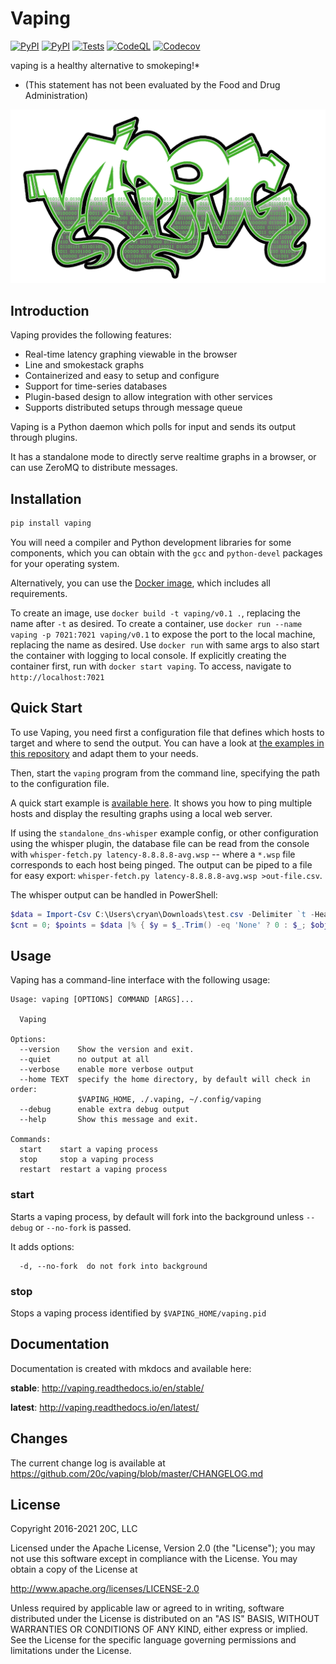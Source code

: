 
# Vaping

[![PyPI](https://img.shields.io/pypi/v/vaping.svg?maxAge=60)](https://pypi.python.org/pypi/vaping)
[![PyPI](https://img.shields.io/pypi/pyversions/vaping.svg?maxAge=600)](https://pypi.python.org/pypi/vaping)
[![Tests](https://github.com/20c/vaping/workflows/tests/badge.svg)](https://github.com/20c/vaping)
[![CodeQL](https://github.com/20c/vaping/actions/workflows/codeql.yml/badge.svg)](https://github.com/20c/vaping/actions/workflows/codeql.yml)
[![Codecov](https://img.shields.io/codecov/c/github/20c/vaping/master.svg)](https://codecov.io/github/20c/vaping)


vaping is a healthy alternative to smokeping!*

* (This statement has not been evaluated by the Food and Drug Administration)

![Vaping](https://raw.githubusercontent.com/20c/vaping/master/docs/img/vaping.png)

## Introduction

Vaping provides the following features:

- Real-time latency graphing viewable in the browser
- Line and smokestack graphs
- Containerized and easy to setup and configure
- Support for time-series databases
- Plugin-based design to allow integration with other services
- Supports distributed setups through message queue

Vaping is a Python daemon which polls for input and sends its output through plugins.

It has a standalone mode to directly serve realtime graphs in a browser, or can use ZeroMQ to distribute messages.

## Installation

```sh
pip install vaping
```

You will need a compiler and Python development libraries for some components, which you can obtain with the `gcc` and `python-devel` packages for your operating system.

Alternatively, you can use the [Docker image](Dockerfile), which includes all requirements.

To create an image, use `docker build -t vaping/v0.1 .`, replacing the name after `-t` as desired.
To create a container, use `docker run --name vaping -p 7021:7021 vaping/v0.1` to expose the port to the local machine, replacing the name as desired. Use `docker run` with same args to also start the container with logging to local console. If explicitly creating the container first, run with `docker start vaping`.
To access, navigate to `http://localhost:7021`

## Quick Start

To use Vaping, you need first a configuration file that defines which hosts to target and where to send the output. You can have a look at [the examples in this repository](examples/) and adapt them to your needs.

Then, start the `vaping` program from the command line, specifying the path to the configuration file.

A quick start example is [available here](https://vaping.readthedocs.io/en/stable/quickstart/). It shows you how to ping multiple hosts and display the resulting graphs using a local web server.

If using the `standalone_dns-whisper` example config, or other configuration using the whisper plugin, the database file can be read from the console with `whisper-fetch.py latency-8.8.8.8-avg.wsp` -- where a `*.wsp` file corresponds to each host being pinged. The output can be piped to a file for easy export: `whisper-fetch.py latency-8.8.8.8-avg.wsp >out-file.csv`.

The whisper output can be handled in PowerShell:
```powershell
$data = Import-Csv C:\Users\cryan\Downloads\test.csv -Delimiter `t -Header Stamp, Latency |select -ExpandProperty Latency
$cnt = 0; $points = $data |% { $y = $_.Trim() -eq 'None' ? 0 : $_; $obj = New-Object PSCustomObject -Property @{ x = $cnt * 3; y = $y }; $cnt++; return $obj; }
```

## Usage


Vaping has a command-line interface with the following usage:

```
Usage: vaping [OPTIONS] COMMAND [ARGS]...

  Vaping

Options:
  --version    Show the version and exit.
  --quiet      no output at all
  --verbose    enable more verbose output
  --home TEXT  specify the home directory, by default will check in order:
               $VAPING_HOME, ./.vaping, ~/.config/vaping
  --debug      enable extra debug output
  --help       Show this message and exit.

Commands:
  start    start a vaping process
  stop     stop a vaping process
  restart  restart a vaping process
```

### start

Starts a vaping process, by default will fork into the background unless
`--debug` or `--no-fork` is passed.

It adds options:

```
  -d, --no-fork  do not fork into background
```


### stop

Stops a vaping process identified by `$VAPING_HOME/vaping.pid`


## Documentation

Documentation is created with mkdocs and available here:

**stable**: <http://vaping.readthedocs.io/en/stable/>

**latest**: <http://vaping.readthedocs.io/en/latest/>


## Changes

The current change log is available at <https://github.com/20c/vaping/blob/master/CHANGELOG.md>


## License

Copyright 2016-2021 20C, LLC

Licensed under the Apache License, Version 2.0 (the "License");
you may not use this software except in compliance with the License.
You may obtain a copy of the License at

   http://www.apache.org/licenses/LICENSE-2.0

Unless required by applicable law or agreed to in writing, software
distributed under the License is distributed on an "AS IS" BASIS,
WITHOUT WARRANTIES OR CONDITIONS OF ANY KIND, either express or implied.
See the License for the specific language governing permissions and
limitations under the License.

